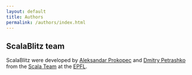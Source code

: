 ```yaml
---
layout: default
title: Authors
permalink: /authors/index.html
---
```


## ScalaBlitz team

ScalaBlitz were developed by [Aleksandar Prokopec](http://people.epfl.ch/aleksandar.prokopec) and [Dmitry Petrashko](http://people.epfl.ch/dmitry.petrashko) from the [Scala Team](http://lamp.epfl.ch/) at the [EPFL](http://epfl.ch/).
